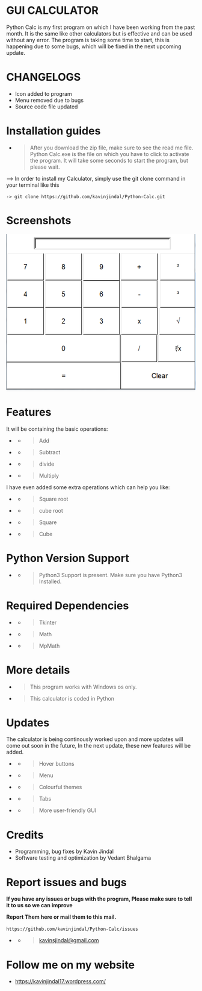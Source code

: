 # GUI CALCULATOR
Python Calc is my first program on which I have been working from the past month. It is the same like other calculators but is effective and can be used without any error.
The program is taking some time to start, this is happening due to some bugs, which will be fixed in the next upcoming update. 

#  CHANGELOGS

* Icon added to program
* Menu removed due to bugs
* Source code file updated


# Installation guides

- > After you download the zip file, make sure to see the read me file. Python Calc.exe is the file on which you have to click to activate the program. It will take some seconds to start the program, but please wait. 

--> In order to install my Calculator, simply use the git clone command in your terminal like this

    -> git clone https://github.com/kavinjindal/Python-Calc.git

# Screenshots

![](calculator.PNG)

# Features

It will be containing the basic operations:

- - > Add

- - > Subtract

- - > divide

- - > Multiply

I have even added some extra operations which can help you like:

- - > Square root

- - > cube root

- - > Square

- - > Cube

# Python Version Support

- - > Python3 Support is present. Make sure you have Python3 Installed.

# Required Dependencies

- - > Tkinter

- - > Math

- - > MpMath


# More details

 - > This program works with Windows os only.
- > This calculator is coded in Python


# Updates

The calculator is being continously worked upon and more updates will come out soon in the future, 
In the next update, these new features will be added.

- - > Hover buttons
- - > Menu
- - > Colourful themes
- - > Tabs
- - > More user-friendly GUI

# Credits
 * Programming, bug fixes by Kavin Jindal
 * Software testing and optimization by Vedant Bhalgama

# Report issues and bugs

**If you have any issues or bugs with the program, Please make sure to tell it to us so we can improve**

**Report Them here or mail them to this mail.**

`https://github.com/kavinjindal/Python-Calc/issues`

- - > kavinsjindal@gmail.com

# Follow me on my website
 - https://kavinjindal17.wordpress.com/

